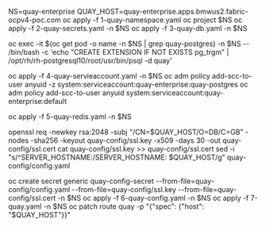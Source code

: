 NS=quay-enterprise
QUAY_HOST=quay-enterprise.apps.bmwus2.fabric-ocpv4-poc.com 
oc apply -f 1-quay-namespace.yaml
oc project $NS
oc apply -f 2-quay-secrets.yaml -n $NS
oc apply -f 3-quay-db.yaml -n $NS

oc exec -it $(oc get pod -o name -n $NS | grep quay-postgres) -n $NS -- /bin/bash -c 'echo "CREATE EXTENSION IF NOT EXISTS pg_trgm" | /opt/rh/rh-postgresql10/root/usr/bin/psql -d quay'

oc apply -f 4-quay-servieaccount.yaml -n $NS
oc adm policy add-scc-to-user anyuid -z system:serviceaccount:quay-enterprise:quay-postgres
oc adm policy add-scc-to-user anyuid system:serviceaccount:quay-enterprise:default

oc apply -f 5-quay-redis.yaml -n $NS

openssl req -newkey rsa:2048 -subj "/CN=$QUAY_HOST/O=DB/C=GB" -nodes -sha256 -keyout quay-config/ssl.key -x509 -days 30 -out quay-config/ssl.cert
cat quay-config/ssl.key >> quay-config/ssl.cert
sed -i "s/^SERVER_HOSTNAME:/SERVER_HOSTNAME: $QUAY_HOST/g" quay-config/config.yaml 

oc create secret generic quay-config-secret --from-file=quay-config/config.yaml --from-file=quay-config/ssl.key --from-file=quay-config/ssl.cert -n $NS
oc apply -f 6-quay-config.yaml -n $NS
oc apply -f 7-quay.yaml -n $NS
oc patch route quay -p "{\"spec\": {\"host\": \"$QUAY_HOST\"}}"
